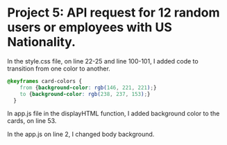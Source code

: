 # Project 5: API request for 12 random users or employees with US Nationality.


In the style.css file, on line 22-25 and line 100-101, I added code to transition from one color to another. 
```css
@keyframes card-colors {
    from {background-color: rgb(146, 221, 221);}
    to {background-color: rgb(238, 237, 153);}
  }
```
In app.js file in the displayHTML function, I added background color to the cards, on line 53.

In the app.js on line 2, I changed body background.
    

    

    
